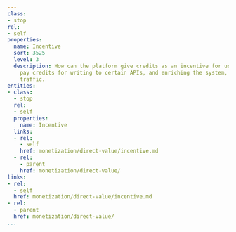 ```yaml
---
class:
- stop
rel:
- self
properties:
  name: Incentive
  sort: 3525
  level: 3
  description: How can the platform give credits as an incentive for use, or even
    pay credits for writing to certain APIs, and enriching the system, or driving
    traffic.
entities:
- class:
  - stop
  rel:
  - self
  properties:
    name: Incentive
  links:
  - rel:
    - self
    href: monetization/direct-value/incentive.md
  - rel:
    - parent
    href: monetization/direct-value/
links:
- rel:
  - self
  href: monetization/direct-value/incentive.md
- rel:
  - parent
  href: monetization/direct-value/
...
```


